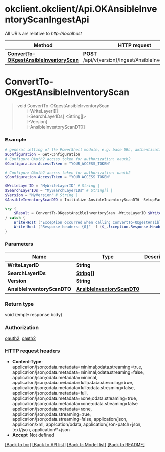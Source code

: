# okclient.okclient/Api.OKAnsibleInventoryScanIngestApi

All URIs are relative to *http://localhost*

Method | HTTP request | Description
------------- | ------------- | -------------
[**ConvertTo-OKgestAnsibleInventoryScan**](OKAnsibleInventoryScanIngestApi.md#ConvertTo-OKgestAnsibleInventoryScan) | **POST** /api/v{version}/Ingest/AnsibleInventoryScan | 


<a name="ConvertTo-OKgestAnsibleInventoryScan"></a>
# **ConvertTo-OKgestAnsibleInventoryScan**
> void ConvertTo-OKgestAnsibleInventoryScan<br>
> &nbsp;&nbsp;&nbsp;&nbsp;&nbsp;&nbsp;&nbsp;&nbsp;[-WriteLayerID] <String><br>
> &nbsp;&nbsp;&nbsp;&nbsp;&nbsp;&nbsp;&nbsp;&nbsp;[-SearchLayerIDs] <String[]><br>
> &nbsp;&nbsp;&nbsp;&nbsp;&nbsp;&nbsp;&nbsp;&nbsp;[-Version] <String><br>
> &nbsp;&nbsp;&nbsp;&nbsp;&nbsp;&nbsp;&nbsp;&nbsp;[-AnsibleInventoryScanDTO] <PSCustomObject><br>



### Example
```powershell
# general setting of the PowerShell module, e.g. base URL, authentication, etc
$Configuration = Get-Configuration
# Configure OAuth2 access token for authorization: oauth2
$Configuration.AccessToken = "YOUR_ACCESS_TOKEN"

# Configure OAuth2 access token for authorization: oauth2
$Configuration.AccessToken = "YOUR_ACCESS_TOKEN"

$WriteLayerID = "MyWriteLayerID" # String | 
$SearchLayerIDs = "MySearchLayerIDs" # String[] | 
$Version = "MyVersion" # String | 
$AnsibleInventoryScanDTO = Initialize-AnsibleInventoryScanDTO -SetupFacts @{ key_example =  } -YumInstalled @{ key_example =  } -YumRepos @{ key_example =  } -YumUpdates @{ key_example =  } # AnsibleInventoryScanDTO | 

try {
    $Result = ConvertTo-OKgestAnsibleInventoryScan -WriteLayerID $WriteLayerID -SearchLayerIDs $SearchLayerIDs -Version $Version -AnsibleInventoryScanDTO $AnsibleInventoryScanDTO
} catch {
    Write-Host ("Exception occurred when calling ConvertTo-OKgestAnsibleInventoryScan: {0}" -f ($_.ErrorDetails | ConvertFrom-Json))
    Write-Host ("Response headers: {0}" -f ($_.Exception.Response.Headers | ConvertTo-Json))
}
```

### Parameters

Name | Type | Description  | Notes
------------- | ------------- | ------------- | -------------
 **WriteLayerID** | **String**|  | 
 **SearchLayerIDs** | [**String[]**](String.md)|  | 
 **Version** | **String**|  | 
 **AnsibleInventoryScanDTO** | [**AnsibleInventoryScanDTO**](AnsibleInventoryScanDTO.md)|  | 

### Return type

void (empty response body)

### Authorization

[oauth2](../README.md#oauth2), [oauth2](../README.md#oauth2)

### HTTP request headers

 - **Content-Type**: application/json;odata.metadata=minimal;odata.streaming=true, application/json;odata.metadata=minimal;odata.streaming=false, application/json;odata.metadata=minimal, application/json;odata.metadata=full;odata.streaming=true, application/json;odata.metadata=full;odata.streaming=false, application/json;odata.metadata=full, application/json;odata.metadata=none;odata.streaming=true, application/json;odata.metadata=none;odata.streaming=false, application/json;odata.metadata=none, application/json;odata.streaming=true, application/json;odata.streaming=false, application/json, application/xml, application/odata, application/json-patch+json, text/json, application/*+json
 - **Accept**: Not defined

[[Back to top]](#) [[Back to API list]](../README.md#documentation-for-api-endpoints) [[Back to Model list]](../README.md#documentation-for-models) [[Back to README]](../README.md)

